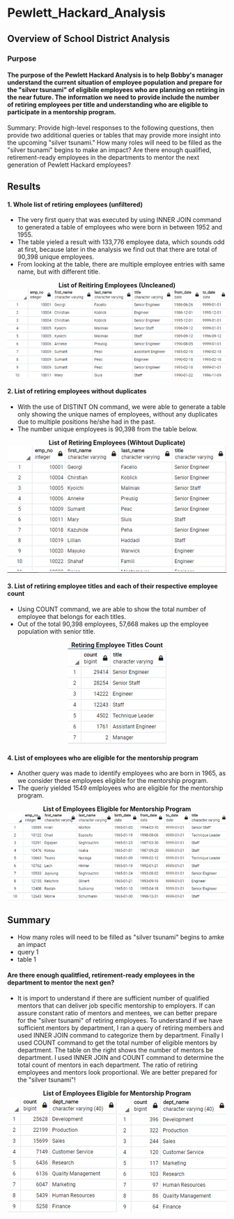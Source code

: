# Pewlett_Hackard_Analysis

## Overview of School District Analysis

### Purpose

#### The purpose of the Pewlett Hackard Analysis is to help Bobby's manager understand the current situation of employee population and prepare for the "silver tsunami" of eligibile employees who are planning on retiring in the near future. The information we need to provide include the number of retiring employees per title and understanding who are eligible to participate in a mentorship program.


Summary: Provide high-level responses to the following questions, then provide two additional queries or tables that may provide more insight into the upcoming "silver tsunami."
How many roles will need to be filled as the "silver tsunami" begins to make an impact?
Are there enough qualified, retirement-ready employees in the departments to mentor the next generation of Pewlett Hackard employees?

## Results

#### 1. Whole list of retiring employees (unfiltered)
- The very first query that was executed by using INNER JOIN command to generated a table of employees who were born in between 1952 and 1955.
- The table yieled a result with 133,776 employee data, which sounds odd at first, because later in the analysis we find out that there are total of 90,398 unique employees.
- From looking at the table, there are multiple employee entries with same name, but with different title.
<p align="center">
<b>List of Reitiring Employees (Uncleaned)</b>
    <img src="https://raw.githubusercontent.com/davidbaek90/Pewlett_Hackard_Analysis/main/Resoureces/retirement_titles.png">
</p>

#### 2. List of retiring employees without duplicates
- With the use of DISTINT ON command, we were able to generate a table only showing the unique names of employees, without any duplicates due to multiple positions he/she had in the past.
- The number unique employees is 90,398 from the table below.
<p align="center">
<b>List of Retiring Employees (Wihtout Duplicate)</b></br>
    <img src="https://raw.githubusercontent.com/davidbaek90/Pewlett_Hackard_Analysis/main/Resoureces/unique_titles.png">
</p>

#### 3. List of retiring employee titles and each of their respective employee count
- Using COUNT command, we are able to show the total number of employee that belongs for each titles.
- Out of the total 90,398 employees, 57,668 makes up the employee population with senior title.
<p align="center">
<b>Retiring Employee Titles Count</b></br>
    <img src="https://raw.githubusercontent.com/davidbaek90/Pewlett_Hackard_Analysis/main/Resoureces/retiring_titles.PNG">
</p>

#### 4. List of employees who are eligible for the mentorship program
- Another query was made to identify employees who are born in 1965, as we consider these employees eligible for the mentorship program.
- The queriy yielded 1549 emlployees who are eligible for the mentorship program.
<p align="center">
<b>List of Employees Eligible for Mentorship Program</b>
    <img src="https://github.com/davidbaek90/Pewlett_Hackard_Analysis/blob/main/Resoureces/mentorship_eligibility.png">
</p>

## Summary
- How many roles will need to be filled as "silver tsunami" begins to amke an impact
- query 1
- table 1
#### Are there enough qualitfied, retirement-ready employees in the department to mentor the next gen?
- It is import to understand if there are sufficient number of qualified mentors that can deliver job specific mentorship to employers. If can assure constant ratio of mentors and mentees, we can better prepare for the "silver tsunami" of retiring employees. To understand if we have sufficient mentors by department, I ran a query of retiring members and used INNER JOIN command to categorize them by department. Finally I used COUNT command to get the total number of eligible mentors by department. The table on the right shows the number of mentors be department. I used INNER JOIN and COUNT command to determine the total count of mentors in each department. The ratio of retiring employees and mentors look proportional. We are better prepared for the "silver tsunami"!
<p align="center">
<b>List of Employees Eligible for Mentorship Program</b></br>
    <img src="https://github.com/davidbaek90/Pewlett_Hackard_Analysis/blob/main/Resoureces/Unique_retiring_employees_bydept.PNG">
    <img src="https://raw.githubusercontent.com/davidbaek90/Pewlett_Hackard_Analysis/main/Resoureces/dept_mentorship_eligibility_count.PNG">
</p>
